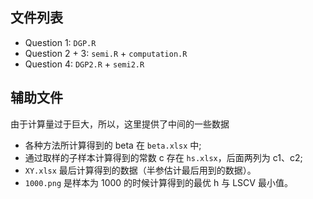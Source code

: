 ## 文件列表
+ Question 1: `DGP.R`
+ Question 2 + 3: `semi.R` + `computation.R`
+ Question 4: `DGP2.R` + `semi2.R` 

## 辅助文件
由于计算量过于巨大，所以，这里提供了中间的一些数据

+ 各种方法所计算得到的 beta 在 `beta.xlsx` 中;
+ 通过取样的子样本计算得到的常数 c 存在 `hs.xlsx`，后面两列为 c1、c2;
+ `XY.xlsx` 最后计算得到的数据（半参估计最后用到的数据）。
+ `1000.png` 是样本为 1000 的时候计算得到的最优 h 与 LSCV 最小值。
